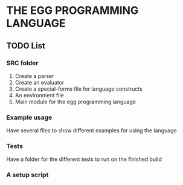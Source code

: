# THE EGG PROGRAMMING LANGUAGE

## TODO List

### SRC folder

1. Create a parser
2. Create an evaluator
3. Create a special-forms file for language constructs
4. An environment file
5. Main module for the egg programming language

### Example usage

Have several files to show different examples for using the language

### Tests

Have a folder for the different tests to run on the finished build

### A setup script
